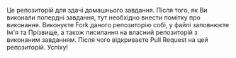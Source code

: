 Це репозиторій для здачі домашнього завдання.
Після того, як Ви виконали попердні завдання, тут необхідно внести помітку про виконання.
Виконуєте Fork даного репозиторію собі, у файлі заповнюєте Ім'я та Прізвище, а також писилання на власний репозиторій з виконаним завданням.
Після чого відкриваєте Pull Request на цей репозиторій.
Успіху!
